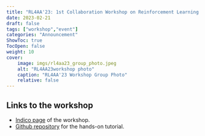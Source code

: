 ```yaml
---
title: "RL4AA'23: 1st Collaboration Workshop on Reinforcement Learning for Autonomous Accelerators"
date: 2023-02-21
draft: false
tags: ["workshop","event"]
categories: "Announcement"
ShowToc: true
TocOpen: false
weight: 10
cover:
    image: imgs/rl4aa23_group_photo.jpeg
    alt: "RL4AA23workshop photo"
    caption: "RL4AA'23 Workshop Group Photo"
    relative: false
---
```


## Links to the workshop

- [Indico page](https://indico.scc.kit.edu/event/3280/overview) of the workshop.
- [Github repository](https://github.com/RL4AA/RL4AA23) for the hands-on tutorial.
